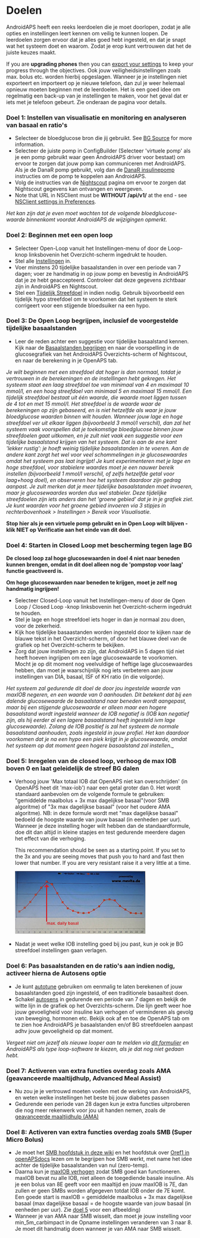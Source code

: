 # Doelen

AndroidAPS heeft een reeks leerdoelen die je moet doorlopen, zodat je alle opties en instellingen leert kennen om veilig te kunnen loopen. De leerdoelen zorgen ervoor dat je alles goed hebt ingesteld, en dat je snapt wat het systeem doet en waarom. Zodat je erop kunt vertrouwen dat het de juiste keuzes maakt.

If you are **upgrading phones** then you can [export your settings](../Usage/ExportImportSettings) to keep your progress through the objectives. Ook jouw veiligheidsinstellingen zoals max. bolus etc. worden hierbij opgeslagen. Wanneer je je instellingen niet exporteert en importeert op je nieuwe telefoon, dan zul je weer helemaal opnieuw moeten beginnen met de leerdoelen. Het is een goed idee om regelmatig een back-up van je instellingen te maken, voor het geval dat er iets met je telefoon gebeurt. Zie onderaan de pagina voor details.  

### Doel 1: Instellen van visualisatie en monitoring en analyseren van basaal en ratio's

* Selecteer de bloedglucose bron die jij gebruikt. See [BG Source](../Configuration/BG-Source.rst) for more information.
* Selecteer de juiste pomp in ConfigBuilder (Selecteer 'virtuele pomp' als je een pomp gebruikt waar geen AndroidAPS driver voor bestaat) om ervoor te zorgen dat jouw pomp kan communiceren met AndroidAPS. Als je de DanaR pomp gebruikt, volg dan de [DanaR insulinepomp](../Configuration/DanaR-Insulin-Pump.md) instructies om de pomp te koppelen aan AndroidAPS.
* Volg de instructies van de [Nightscout](../Installing-AndroidAPS/Nightscout.md) pagina om ervoor te zorgen dat Nightscout gegevens kan ontvangen en weergeven.
* Note that URL in NSClient must be **WITHOUT /api/v1/** at the end - see [NSClient settings in Preferences](../Configuration/Preferences.html#ns-client).

*Het kan zijn dat je even moet wachten tot de volgende bloedglucose-waarde binnenkomt voordat AndroidAPS de wijzigingen opmerkt.*

### Doel 2: Beginnen met een open loop

* Selecteer Open-Loop vanuit het Instellingen-menu of door de Loop-knop linksbovenin het Overzicht-scherm ingedrukt te houden.
* Stel alle [Instellingen](../Configuration/Preferences.md) in.
* Voer minstens 20 tijdelijke basaalstanden in over een periode van 7 dagen; voer ze handmatig in op jouw pomp en bevestig in AndroidAPS dat je ze hebt geaccepteerd. Controleer dat deze gegevens zichtbaar zijn in AndroidAPS en Nightscout.
* Stel een [Tijdelijk Streefdoel](../Usage/temptarget.md) in indien nodig. Gebruik bijvoorbeeld een tijdelijk hypo streefdoel om te voorkomen dat het systeem te sterk corrigeert voor een stijgende bloedsuiker na een hypo. 

### Doel 3: De Open Loop begrijpen, inclusief de voorgestelde tijdelijke basaalstanden

* Leer de reden achter een suggestie voor tijdelijke basaalstand kennen. Kijk naar de [Basaalstanden begrijpen](https://openaps.readthedocs.io/en/latest/docs/While%20You%20Wait%20For%20Gear/Understand-determine-basal.html) en naar de voorspelling in de glucosegrafiek van het AndroidAPS Overzichts-scherm of Nightscout, en naar de berekening in je OpenAPS tab.

*Je wilt beginnen met een streefdoel dat hoger is dan normaal, totdat je vertrouwen in de berekeningen en de instellingen hebt gekregen. Het systeem staat een laag streefdoel toe van minimaal van 4 en maximaal 10 mmol/l, en een hoog streefdoel van minimaal 5 en maximaal 15 mmol/l. Een tijdelijk streefdoel bestaat uit één waarde, die waarde moet liggen tussen de 4 tot en met 15 mmol/l. Het streefdoel is de waarde waar de berekeningen op zijn gebaseerd, en is niet hetzelfde als waar je jouw bloedglucose waarden binnen wilt houden. Wanneer jouw lage en hoge streefdoel ver uit elkaar liggen (bijvoorbeeld 3 mmol/l verschil), dan zal het systeem vaak voorspellen dat je toekomstige bloedglucose binnen jouw streefdoelen gaat uitkomen, en je zult niet vaak een suggestie voor een tijdelijke basaalstand krijgen van het systeem. Dat is aan de ene kant 'lekker rustig': je hoeft weinig tijdelijke basaalstanden in te voeren. Aan de andere kant zorgt het wel voor veel schommelingen in je glucosewaardes omdat het systeem pas laat ingrijpt! Je kunt experimenteren met je lage en hoge streefdoel, voor stabielere waardes moet je een nauwer bereik instellen (bijvoorbeeld 1 mmol/l verschil, of zelfs hetzelfde getal voor laag+hoog doel), en observeren hoe het systeem daardoor zijn gedrag aanpast. Je zult merken dat je meer tijdelijke basaalstanden moet invoeren, maar je glucosewaardes worden dus wel stabieler. Deze tijdelijke streefdoelen zijn iets anders dan het 'groene gebied' dat je in je grafiek ziet. Je kunt waarden voor het groene gebied invoeren via 3 stipjes in rechterbovenhoek > Instellingen > Bereik voor Visualisatie.*

**Stop hier als je een virtuele pomp gebruikt en in Open Loop wilt blijven - klik NIET op Verificatie aan het einde van dit doel.**

### Doel 4: Starten in Closed Loop met bescherming tegen lage BG

**De closed loop zal hoge glucosewaarden in doel 4 niet naar beneden kunnen brengen, omdat in dit doel alleen nog de 'pompstop voor laag' functie geactiveerd is.**

**Om hoge glucosewaarden naar beneden te krijgen, moet je zelf nog handmatig ingrijpen!**

* Selecteer Closed-Loop vanuit het Instellingen-menu of door de Open Loop / Closed Loop -knop linksbovenin het Overzicht-scherm ingedrukt te houden.
* Stel je lage en hoge streefdoel iets hoger in dan je normaal zou doen, voor de zekerheid.
* Kijk hoe tijdelijke basaastanden worden ingesteld door te kijken naar de blauwe tekst in het Overzicht-scherm, of door het blauwe deel van de grafiek op het Overzicht-scherm te bekijken.
* Zorg dat jouw instellingen zo zijn, dat AndroidAPS in 5 dagen tijd niet heeft hoeven ingrijpen om een lage glucosewaarde te voorkomen. Mocht je op dit moment nog veelvuldige of heftige lage glucosewaardes hebben, dan moet je waarschijnlijk nog iets verbeteren aan jouw instellingen van DIA, basaal, ISF of KH ratio (in die volgorde).

*Het systeem zal gedurende dit doel de door jou ingestelde waarde van maxIOB negeren, en een waarde van 0 aanhouden. Dit betekent dat bij een dalende glucosewaarde de basaalstand naar beneden wordt aangepast, maar bij een stijgende glucosewaarde er alleen maar een hogere basaalstand wordt ingesteld wanneer de IOB negatief is (IOB kan negatief zijn, als hij eerder al een lagere basaalstand heeft ingesteld ivm lage glucosewaarde). Zolang de IOB positief is zal het systeem de normale basaalstand aanhouden, zoals ingesteld in jouw profiel. Het kan daardoor voorkomen dat je na een hypo een piek krijgt in je glucosewaarde, omdat het systeem op dat moment geen hogere basaalstand zal instellen._*

### Doel 5: Inregelen van de closed loop, verhoog de max IOB boven 0 en laat geleidelijk de streef BG dalen

* Verhoog jouw 'Max totaal IOB dat OpenAPS niet kan overschrijden' (in OpenAPS heet dit 'max-iob') naar een getal groter dan 0. Het wordt standaard aanbevolen om de volgende formule te gebruiken: "gemiddelde maalbolus + 3x max dagelijkse basaal"(voor SMB algoritme) of "3x max dagelijkse basaal" (voor het oudere AMA algoritme). NB: in deze formule wordt met "max dagelijkse basaal" bedoeld de hoogste waarde van jouw basaal (in eenheden per uur). Wanneer je deze instelling hoger wilt hebben dan de standaardformule, doe dit dan altijd in kleine stapjes en test gedurende meerdere dagen het effect van die verhoging. 
    
    This recommendation should be seen as a starting point. If you set to the 3x and you are seeing moves that push you to hard and fast then lower that number. If you are very resistant raise it a very little at a time.
    
    ![max daily basal](../images/MaxDailyBasal.png)

* Nadat je weet welke IOB instelling goed bij jou past, kun je ook je BG streefdoel instellingen gaan verlagen.

### Doel 6: Pas basaalstanden en de ratio's aan indien nodig, activeer hierna de Autosens optie

* Je kunt [autotune](https://openaps.readthedocs.io/en/latest/docs/Customize-Iterate/autotune.html) gebruiken om eenmalig te laten berekenen of jouw basaalstanden goed zijn ingesteld, of een traditionele basaaltest doen.
* Schakel [autosens](../Usage/Open-APS-features.md) in gedurende een periode van 7 dagen en bekijk de witte lijn in de grafiek op het Overzichts-scherm. Die lijn geeft weer hoe jouw gevoeligheid voor insuline kan verhogen of verminderen als gevolg van beweging, hormonen etc. Bekijk ook af en toe de OpenAPS tab om te zien hoe AndroidAPS je basaalstanden en/of BG streefdoelen aanpast adhv jouw gevoeligheid op dat moment.

*Vergeet niet om jezelf als nieuwe looper aan te melden via [dit formulier](http://bit.ly/nowlooping) en AndroidAPS als type loop-software te kiezen, als je dat nog niet gedaan hebt.*

### Doel 7: Activeren van extra functies overdag zoals AMA (geavanceerde maaltijdhulp, Advanced Meal Assist)

* Nu zou je je vertrouwd moeten voelen met de werking van AndroidAPS, en weten welke instellingen het beste bij jouw diabetes passen
* Gedurende een periode van 28 dagen kun je extra functies uitproberen die nog meer rekenwerk voor jou uit handen nemen, zoals de [geavanceerde maaltijdhulp (AMA)](../Usage/Open-APS-features#advanced-meal-assist-ama)

### Doel 8: Activeren van extra functies overdag zoals SMB (Super Micro Bolus)

* Je moet het [SMB hoofdstuk in deze wiki](../Usage/Open-APS-features#super-micro-bolus-smb) en het hoofdstuk over [Oref1 in openAPSdocs](https://openaps.readthedocs.io/en/latest/docs/Customize-Iterate/oref1.html) lezen om te begrijpen hoe SMB werkt, met name het idee achter de tijdelijke basaalstanden van nul (zero-temp).
* Daarna kun je [maxIOB verhogen](../Usage/Open-APS-features#maximum-total-iob-openaps-cant-go-over-openaps-max-iob) zodat SMB goed kan functioneren. maxIOB bevat nu alle IOB, niet alleen de toegediende basale insuline. Als je een bolus van 8E geeft voor een maaltijd en jouw maxIOB is 7E, dan zullen er geen SMBs worden afgegeven totdat IOB onder de 7E komt. Een goede start is maxIOB = gemiddelde maalbolus + 3x max dagelijkse basaal (max dagelijkse basaal = de hoogste waarde van jouw basaal (in eenheden per uur). Zie [doel 5](../Usage/Objectives#objective-5-tuning-the-closed-loop-raising-max-iob-above-0-and-gradually-lowering-bg-targets) voor een afbeelding)
* Wanneer je van AMA naar SMB wisselt, dan moet je jouw instelling voor min_5m_carbimpact in de Opname instellingen veranderen van 3 naar 8. Je moet dit handmatig doen wanneer je van AMA naar SMB wisselt.